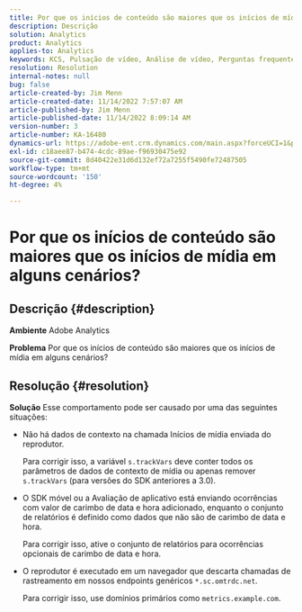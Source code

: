 ```yaml
---
title: Por que os inícios de conteúdo são maiores que os inícios de mídia em alguns cenários?
description: Descrição
solution: Analytics
product: Analytics
applies-to: Analytics
keywords: KCS, Pulsação de vídeo, Análise de vídeo, Perguntas frequentes, inícios de conteúdo, maior, inícios de mídia, Adobe Analytics
resolution: Resolution
internal-notes: null
bug: false
article-created-by: Jim Menn
article-created-date: 11/14/2022 7:57:07 AM
article-published-by: Jim Menn
article-published-date: 11/14/2022 8:09:14 AM
version-number: 3
article-number: KA-16480
dynamics-url: https://adobe-ent.crm.dynamics.com/main.aspx?forceUCI=1&pagetype=entityrecord&etn=knowledgearticle&id=f2f8c0e9-f163-ed11-9561-6045bd006b4b
exl-id: c18aee87-b474-4cdc-89ae-f96930475e92
source-git-commit: 8d40422e31d6d132ef72a7255f5490fe72487505
workflow-type: tm+mt
source-wordcount: '150'
ht-degree: 4%

---
```


# Por que os inícios de conteúdo são maiores que os inícios de mídia em alguns cenários?

## Descrição {#description}


<b>Ambiente</b>
Adobe Analytics

<b>Problema</b>
Por que os inícios de conteúdo são maiores que os inícios de mídia em alguns cenários?


## Resolução {#resolution}


<b>Solução</b>
Esse comportamento pode ser causado por uma das seguintes situações:

- Não há dados de contexto na chamada Inícios de mídia enviada do reprodutor.

  Para corrigir isso, a variável `s.trackVars` deve conter todos os parâmetros de dados de contexto de mídia ou apenas remover `s.trackVars` (para versões do SDK anteriores a 3.0).
- O SDK móvel ou a Avaliação de aplicativo está enviando ocorrências com valor de carimbo de data e hora adicionado, enquanto o conjunto de relatórios é definido como dados que não são de carimbo de data e hora.

  Para corrigir isso, ative o conjunto de relatórios para ocorrências opcionais de carimbo de data e hora.
- O reprodutor é executado em um navegador que descarta chamadas de rastreamento em nossos endpoints genéricos `*.sc.omtrdc.net`.

  Para corrigir isso, use domínios primários como `metrics.example.com`.
